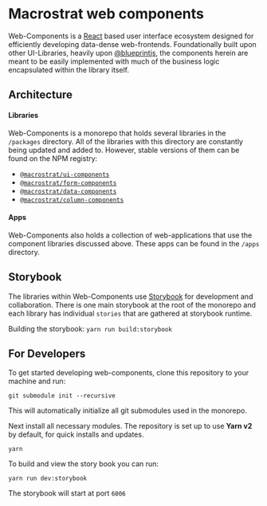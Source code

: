 # Macrostrat web components

Web-Components is a [React](https://reactjs.org/) based user interface ecosystem designed for
efficiently developing data-dense web-frontends. Foundationally built upon other UI-Libraries, heavily
upon [@blueprintjs](https://github.com/palantir/blueprint), the components herein are meant to be easily implemented with much of the business logic encapsulated within the library itself.

## Architecture

#### Libraries

Web-Components is a monorepo that holds several libraries in the `/packages` directory. All of the libraries with this directory are constantly being updated and added to. However, stable versions of them can be found on the NPM registry:

- [`@macrostrat/ui-components`](https://www.npmjs.com/package/@macrostrat/ui-components)
- [`@macrostrat/form-components`](https://www.npmjs.com/package/@macrostrat/form-components)
- [`@macrostrat/data-components`](https://www.npmjs.com/package/@macrostrat/data-components)
- [`@macrostrat/column-components`](https://www.npmjs.com/package/@macrostrat/column-components)

#### Apps

Web-Components also holds a collection of web-applications that use the component libraries discussed above. These apps can be found in the `/apps` directory.

## Storybook

The libraries within Web-Components use [Storybook](https://storybook.js.org/) for development and collaboration. There is one main storybook at the root of the monorepo and each library has individual `stories` that are gathered at storybook runtime.

Building the storybook: `yarn run build:storybook`

## For Developers

To get started developing web-components, clone this repository to your machine and run:

```
git submodule init --recursive
```

This will automatically initialize all git submodules used in the monorepo.

Next install all necessary modules. The repository is set up to use **Yarn v2** by default, for
quick installs and updates.

```
yarn
```

To build and view the story book you can run:

```
yarn run dev:storybook
```

The storybook will start at port `6006`
